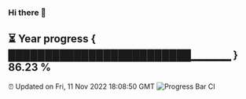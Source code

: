 ### Hi there 👋
⏳ Year progress { █████████████████████████▁▁▁▁▁ } 86.23 %
---
⏰ Updated on Fri, 11 Nov 2022 18:08:50 GMT
![Progress Bar CI](https://github.com/Moyi321/Moyi321/workflows/Progress%20Bar%20CI/badge.svg)
